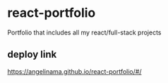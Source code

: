 # react-portfolio

Portfolio that includes all my react/full-stack projects

## deploy link

https://angelinama.github.io/react-portfolio/#/
